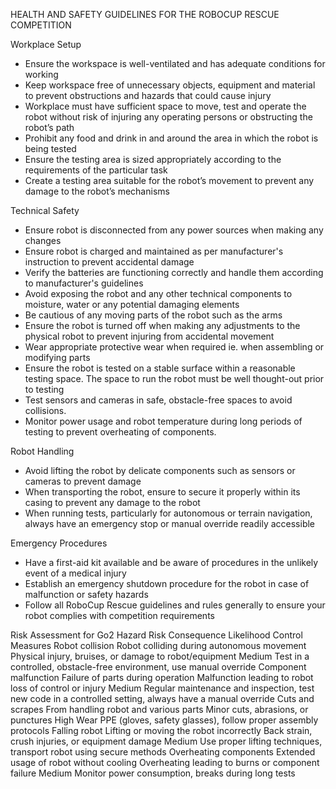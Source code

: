 HEALTH AND SAFETY GUIDELINES FOR THE ROBOCUP RESCUE COMPETITION

Workplace Setup
* Ensure the workspace is well-ventilated and has adequate conditions for working
* Keep workspace free of unnecessary objects, equipment and material to prevent obstructions and hazards that could cause injury
* Workplace must have sufficient space to move, test and operate the robot without risk of injuring any operating persons or obstructing the robot’s path
* Prohibit any food and drink in and around the area in which the robot is being tested
* Ensure the testing area is sized appropriately according to the requirements of the particular task
* Create a testing area suitable for the robot’s movement to prevent any damage to the robot’s mechanisms

Technical Safety
* Ensure robot is disconnected from any power sources when making any changes
* Ensure robot is charged and maintained as per manufacturer's instruction to prevent accidental damage
* Verify the batteries are functioning correctly and handle them according to manufacturer's guidelines
* Avoid exposing the robot and any other technical components to moisture, water or any potential damaging elements
* Be cautious of any moving parts of the robot such as the arms
* Ensure the robot is turned off when making any adjustments to the physical robot to prevent injuring from accidental movement
* Wear appropriate protective wear when required ie. when assembling or modifying parts
* Ensure the robot is tested on a stable surface within a reasonable testing space. The space to run the robot must be well thought-out prior to testing
* Test sensors and cameras in safe, obstacle-free spaces to avoid collisions.
* Monitor power usage and robot temperature during long periods of testing to prevent overheating of components.

Robot Handling
* Avoid lifting the robot by delicate components such as sensors or cameras to prevent damage
* When transporting the robot, ensure to secure it properly within its casing to prevent any damage to the robot
* When running tests, particularly for autonomous or terrain navigation, always have an emergency stop or manual override readily accessible

Emergency Procedures
* Have a first-aid kit available and be aware of procedures in the unlikely event of a medical injury
* Establish an emergency shutdown procedure for the robot in case of malfunction or safety hazards
* Follow all RoboCup Rescue guidelines and rules generally to ensure your robot complies with competition requirements

Risk Assessment for Go2
Hazard
Risk
Consequence
Likelihood
Control Measures
Robot collision
Robot colliding during autonomous movement
Physical injury, bruises, or damage to robot/equipment
Medium
Test in a controlled, obstacle-free environment, use manual override 
Component malfunction
Failure of parts during operation
Malfunction leading to robot loss of control or injury
Medium
Regular maintenance and inspection, test new code in a controlled setting, always have a manual override
Cuts and scrapes
From handling robot and various parts
Minor cuts, abrasions, or punctures
High
Wear PPE (gloves, safety glasses), follow proper assembly protocols
Falling robot
Lifting or moving the robot incorrectly
Back strain, crush injuries, or equipment damage
Medium
Use proper lifting techniques, transport robot using secure methods
Overheating components
Extended usage of robot without cooling
Overheating leading to burns or component failure
Medium
Monitor power consumption, breaks during long tests



